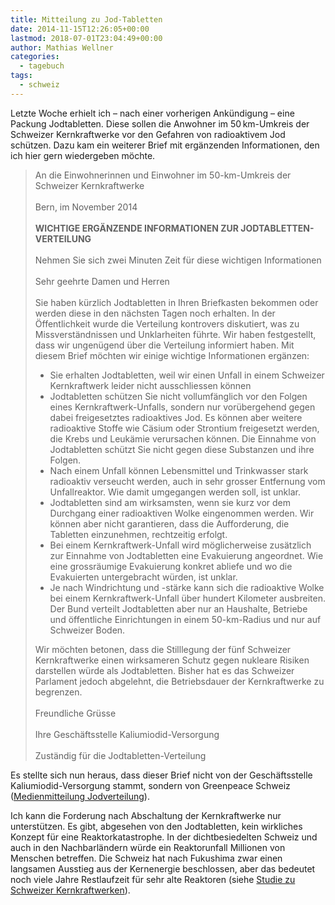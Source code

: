 ```yaml
---
title: Mitteilung zu Jod-Tabletten
date: 2014-11-15T12:26:05+00:00
lastmod: 2018-07-01T23:04:49+00:00
author: Mathias Wellner
categories:
  - tagebuch
tags:
  - schweiz
---
```

Letzte Woche erhielt ich &ndash; nach einer vorherigen Ankündigung &ndash; eine Packung Jodtabletten. Diese sollen die Anwohner im 50&thinsp;km-Umkreis der Schweizer Kernkraftwerke vor den Gefahren von radioaktivem Jod schützen. Dazu kam ein weiterer Brief mit ergänzenden Informationen, den ich hier gern wiedergeben möchte. 
<!--more-->

<blockquote class="blockquote">
An die Einwohnerinnen und Einwohner im 50-km-Umkreis der Schweizer Kernkraftwerke<br>
<br>  
Bern, im November 2014<br>
<br>
<strong>WICHTIGE ERGÄNZENDE INFORMATIONEN ZUR JODTABLETTEN-VERTEILUNG</strong><br>
<br>
Nehmen Sie sich zwei Minuten Zeit für diese wichtigen Informationen<br>
<br>
Sehr geehrte Damen und Herren<br>
<br>
Sie haben kürzlich Jodtabletten in Ihren Briefkasten bekommen oder werden diese in den nächsten Tagen noch erhalten. In der Öffentlichkeit wurde die Verteilung kontrovers diskutiert, was zu Missverständnissen und Unklarheiten führte. Wir haben festgestellt, dass wir ungenügend über die Verteilung informiert haben. Mit diesem Brief möchten wir einige wichtige Informationen ergänzen:<br>
<ul>
  <li>Sie erhalten Jodtabletten, weil wir einen Unfall in einem Schweizer Kernkraftwerk leider nicht ausschliessen können</li>
  <li>Jodtabletten schützen Sie nicht vollumfänglich vor den Folgen eines Kernkraftwerk-Unfalls, sondern nur vorübergehend gegen dabei freigesetztes radioaktives Jod. Es können aber weitere radioaktive Stoffe wie Cäsium oder Strontium freigesetzt werden, die Krebs und Leukämie verursachen können. Die Einnahme von Jodtabletten schützt Sie nicht gegen diese Substanzen und ihre Folgen.</li>
  <li>Nach einem Unfall können Lebensmittel und Trinkwasser stark radioaktiv verseucht werden, auch in sehr grosser Entfernung vom Unfallreaktor. Wie damit umgegangen werden soll, ist unklar.</li>
  <li>Jodtabletten sind am wirksamsten, wenn sie kurz vor dem Durchgang einer radioaktiven Wolke eingenommen werden. Wir können aber nicht garantieren, dass die Aufforderung, die Tabletten einzunehmen, rechtzeitig erfolgt.</li>
  <li>Bei einem Kernkraftwerk-Unfall wird möglicherweise zusätzlich zur Einnahme von Jodtabletten eine Evakuierung angeordnet. Wie eine grossräumige Evakuierung konkret abliefe und wo die Evakuierten untergebracht würden, ist unklar.</li>
  <li>Je nach Windrichtung und -stärke kann sich die radioaktive Wolke bei einem Kernkraftwerk-Unfall über hundert Kilometer ausbreiten. Der Bund verteilt Jodtabletten aber nur an Haushalte, Betriebe und öffentliche Einrichtungen in einem 50-km-Radius und nur auf Schweizer Boden.</li>
</ul>
Wir möchten betonen, dass die Stilllegung der fünf Schweizer Kernkraftwerke einen wirksameren Schutz gegen nukleare Risiken darstellen würde als Jodtabletten. Bisher hat es das Schweizer Parlament jedoch abgelehnt, die Betriebsdauer der Kernkraftwerke zu begrenzen.<br>
<br>  
Freundliche Grüsse<br>
<br>
Ihre Geschäftsstelle Kaliumiodid-Versorgung<br>
<br>  
Zuständig für die Jodtabletten-Verteilung
</blockquote>

Es stellte sich nun heraus, dass dieser Brief nicht von der Geschäftsstelle Kaliumiodid-Versorgung stammt, sondern von Greenpeace Schweiz (<a href="http://www.greenpeace.org/switzerland/de/Uber-uns/Medienstelle/Medienmitteilungen/Jodtabletten-schuetzen-nur-bedingt-und-schaffen-keine-Sicherheit/" title="Greenpeace Schweiz: Jodverteilung" target="_blank">Medienmitteilung Jodverteilung</a>). 

Ich kann die Forderung nach Abschaltung der Kernkraftwerke nur unterstützen. Es gibt, abgesehen von den Jodtabletten, kein wirkliches Konzept für eine Reaktorkatastrophe. In der dichtbesiedelten Schweiz und auch in den Nachbarländern würde ein Reaktorunfall Millionen von Menschen betreffen. Die Schweiz hat nach Fukushima zwar einen langsamen Ausstieg aus der Kernenergie beschlossen, aber das bedeutet noch viele Jahre Restlaufzeit für sehr alte Reaktoren (siehe <a href="http://www.greenpeace.org/switzerland/de/Publikationen/Reports-Atom/Risiko-Altreaktoren-Schweiz/" title="Risiki Altreaktoren in der Schweiz" target="_blank">Studie zu Schweizer Kernkraftwerken</a>).